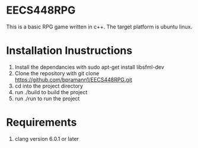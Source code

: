 # EECS448RPG

This is a basic RPG game written in c++. 
The target platform is ubuntu linux.

# Installation Inustructions

1. Install the dependancies with sudo apt-get install libsfml-dev
2. Clone the repository with git clone https://github.com/bpramann1/EECS448RPG.git
3. cd into the project directory
4. run ./build to build the project
5. run ./run to run the project

# Requirements

1. clang version 6.0.1 or later